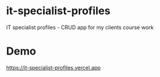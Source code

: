 # it-specialist-profiles
IT specialist profiles -  CRUD app for my clients course work

# Demo
https://it-specialist-profiles.vercel.app
